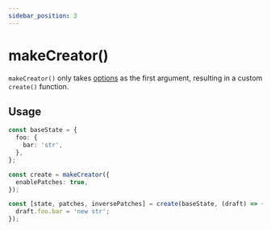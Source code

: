 ```yaml
---
sidebar_position: 3
---
```


# makeCreator()

`makeCreator()` only takes [options](#createstate-fn-options) as the first argument, resulting in a custom `create()` function.

## Usage

```ts
const baseState = {
  foo: {
    bar: 'str',
  },
};

const create = makeCreator({
  enablePatches: true,
});

const [state, patches, inversePatches] = create(baseState, (draft) => {
  draft.foo.bar = 'new str';
});
```
